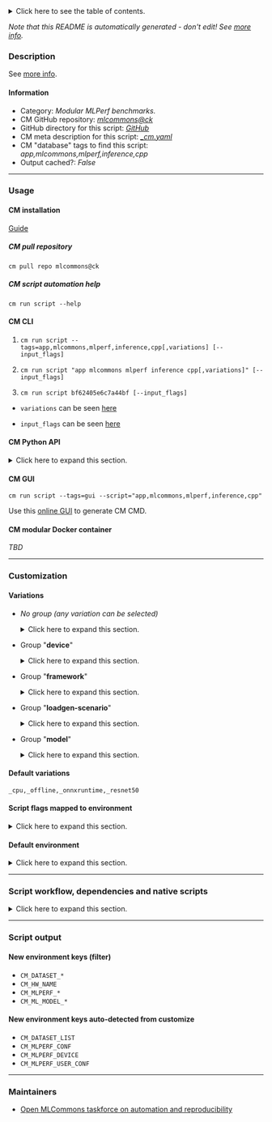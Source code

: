 <details>
<summary>Click here to see the table of contents.</summary>

* [Description](#description)
* [Information](#information)
* [Usage](#usage)
  * [ CM installation](#cm-installation)
  * [ CM script automation help](#cm-script-automation-help)
  * [ CM CLI](#cm-cli)
  * [ CM Python API](#cm-python-api)
  * [ CM GUI](#cm-gui)
  * [ CM modular Docker container](#cm-modular-docker-container)
* [Customization](#customization)
  * [ Variations](#variations)
  * [ Script flags mapped to environment](#script-flags-mapped-to-environment)
  * [ Default environment](#default-environment)
* [Script workflow, dependencies and native scripts](#script-workflow-dependencies-and-native-scripts)
* [Script output](#script-output)
* [New environment keys (filter)](#new-environment-keys-(filter))
* [New environment keys auto-detected from customize](#new-environment-keys-auto-detected-from-customize)
* [Maintainers](#maintainers)

</details>

*Note that this README is automatically generated - don't edit! See [more info](README-extra.md).*

### Description


See [more info](README-extra.md).

#### Information

* Category: *Modular MLPerf benchmarks.*
* CM GitHub repository: *[mlcommons@ck](https://github.com/mlcommons/ck/tree/master/cm-mlops)*
* GitHub directory for this script: *[GitHub](https://github.com/mlcommons/ck/tree/master/cm-mlops/script/app-mlperf-inference-cpp)*
* CM meta description for this script: *[_cm.yaml](_cm.yaml)*
* CM "database" tags to find this script: *app,mlcommons,mlperf,inference,cpp*
* Output cached?: *False*
___
### Usage

#### CM installation

[Guide](https://github.com/mlcommons/ck/blob/master/docs/installation.md)

##### CM pull repository

```cm pull repo mlcommons@ck```

##### CM script automation help

```cm run script --help```

#### CM CLI

1. `cm run script --tags=app,mlcommons,mlperf,inference,cpp[,variations] [--input_flags]`

2. `cm run script "app mlcommons mlperf inference cpp[,variations]" [--input_flags]`

3. `cm run script bf62405e6c7a44bf [--input_flags]`

* `variations` can be seen [here](#variations)

* `input_flags` can be seen [here](#script-flags-mapped-to-environment)

#### CM Python API

<details>
<summary>Click here to expand this section.</summary>

```python

import cmind

r = cmind.access({'action':'run'
                  'automation':'script',
                  'tags':'app,mlcommons,mlperf,inference,cpp'
                  'out':'con',
                  ...
                  (other input keys for this script)
                  ...
                 })

if r['return']>0:
    print (r['error'])

```

</details>


#### CM GUI

```cm run script --tags=gui --script="app,mlcommons,mlperf,inference,cpp"```

Use this [online GUI](https://cKnowledge.org/cm-gui/?tags=app,mlcommons,mlperf,inference,cpp) to generate CM CMD.

#### CM modular Docker container

*TBD*

___
### Customization


#### Variations

  * *No group (any variation can be selected)*
    <details>
    <summary>Click here to expand this section.</summary>

    * `_batch-size.#`
      - Environment variables:
        - *CM_MLPERF_LOADGEN_MAX_BATCHSIZE*: `#`
      - Workflow:
    * `_resnet50,multistream`
      - Workflow:
    * `_resnet50,offline`
      - Workflow:
    * `_resnet50,server`
      - Workflow:

    </details>


  * Group "**device**"
    <details>
    <summary>Click here to expand this section.</summary>

    * **`_cpu`** (default)
      - Environment variables:
        - *CM_MLPERF_DEVICE*: `cpu`
      - Workflow:
    * `_cuda`
      - Environment variables:
        - *CM_MLPERF_DEVICE*: `gpu`
        - *CM_MLPERF_DEVICE_LIB_NAMESPEC*: `cudart`
      - Workflow:

    </details>


  * Group "**framework**"
    <details>
    <summary>Click here to expand this section.</summary>

    * **`_onnxruntime`** (default)
      - Environment variables:
        - *CM_MLPERF_BACKEND*: `onnxruntime`
        - *CM_MLPERF_BACKEND_LIB_NAMESPEC*: `onnxruntime`
      - Workflow:
    * `_pytorch`
      - Environment variables:
        - *CM_MLPERF_BACKEND*: `pytorch`
      - Workflow:
    * `_tf`
      - Environment variables:
        - *CM_MLPERF_BACKEND*: `tf`
      - Workflow:
    * `_tflite`
      - Environment variables:
        - *CM_MLPERF_BACKEND*: `tflite`
      - Workflow:
    * `_tvm-onnx`
      - Environment variables:
        - *CM_MLPERF_BACKEND*: `tvm-onnx`
      - Workflow:

    </details>


  * Group "**loadgen-scenario**"
    <details>
    <summary>Click here to expand this section.</summary>

    * `_multistream`
      - Environment variables:
        - *CM_MLPERF_LOADGEN_SCENARIO*: `MultiStream`
      - Workflow:
    * **`_offline`** (default)
      - Environment variables:
        - *CM_MLPERF_LOADGEN_SCENARIO*: `Offline`
      - Workflow:
    * `_server`
      - Environment variables:
        - *CM_MLPERF_LOADGEN_SCENARIO*: `Server`
      - Workflow:
    * `_singlestream`
      - Environment variables:
        - *CM_MLPERF_LOADGEN_SCENARIO*: `SingleStream`
        - *CM_MLPERF_LOADGEN_MAX_BATCHSIZE*: `1`
      - Workflow:

    </details>


  * Group "**model**"
    <details>
    <summary>Click here to expand this section.</summary>

    * **`_resnet50`** (default)
      - Environment variables:
        - *CM_MODEL*: `resnet50`
      - Workflow:
    * `_retinanet`
      - Environment variables:
        - *CM_MODEL*: `retinanet`
      - Workflow:

    </details>


#### Default variations

`_cpu,_offline,_onnxruntime,_resnet50`

#### Script flags mapped to environment
<details>
<summary>Click here to expand this section.</summary>

* `--count=value`  &rarr;  `CM_MLPERF_LOADGEN_QUERY_COUNT=value`
* `--max_batchsize=value`  &rarr;  `CM_MLPERF_LOADGEN_MAX_BATCHSIZE=value`
* `--mlperf_conf=value`  &rarr;  `CM_MLPERF_CONF=value`
* `--mode=value`  &rarr;  `CM_MLPERF_LOADGEN_MODE=value`
* `--output_dir=value`  &rarr;  `CM_MLPERF_OUTPUT_DIR=value`
* `--performance_sample_count=value`  &rarr;  `CM_MLPERF_LOADGEN_PERFORMANCE_SAMPLE_COUNT=value`
* `--scenario=value`  &rarr;  `CM_MLPERF_LOADGEN_SCENARIO=value`
* `--user_conf=value`  &rarr;  `CM_MLPERF_USER_CONF=value`

**Above CLI flags can be used in the Python CM API as follows:**

```python
r=cm.access({... , "count":...}
```

</details>

#### Default environment

<details>
<summary>Click here to expand this section.</summary>

These keys can be updated via `--env.KEY=VALUE` or `env` dictionary in `@input.json` or using script flags.

* CM_BATCH_COUNT: `1`
* CM_BATCH_SIZE: `1`
* CM_FAST_COMPILATION: `yes`
* CM_MLPERF_SUT_NAME_IMPLEMENTATION_PREFIX: `cpp`

</details>

___
### Script workflow, dependencies and native scripts

<details>
<summary>Click here to expand this section.</summary>

  1. ***Read "deps" on other CM scripts from [meta](https://github.com/mlcommons/ck/tree/master/cm-mlops/script/app-mlperf-inference-cpp/_cm.yaml)***
     * detect,os
       - CM script: [detect-os](https://github.com/mlcommons/ck/tree/master/cm-mlops/script/detect-os)
     * detect,cpu
       - CM script: [detect-cpu](https://github.com/mlcommons/ck/tree/master/cm-mlops/script/detect-cpu)
     * get,sys-utils-cm
       - CM script: [get-sys-utils-cm](https://github.com/mlcommons/ck/tree/master/cm-mlops/script/get-sys-utils-cm)
     * get,cuda,_cudnn
       * `if (CM_MLPERF_DEVICE  == gpu)`
       - CM script: [get-cuda](https://github.com/mlcommons/ck/tree/master/cm-mlops/script/get-cuda)
     * get,loadgen
       * CM names: `--adr.['loadgen']...`
       - CM script: [get-mlperf-inference-loadgen](https://github.com/mlcommons/ck/tree/master/cm-mlops/script/get-mlperf-inference-loadgen)
     * get,mlcommons,inference,src
       * CM names: `--adr.['inference-src']...`
       - CM script: [get-mlperf-inference-src](https://github.com/mlcommons/ck/tree/master/cm-mlops/script/get-mlperf-inference-src)
     * get,lib,onnxruntime,lang-cpp,_cpu
       * `if (CM_MLPERF_BACKEND  == onnxruntime AND CM_MLPERF_DEVICE  == cpu)`
       - CM script: [get-onnxruntime-prebuilt](https://github.com/mlcommons/ck/tree/master/cm-mlops/script/get-onnxruntime-prebuilt)
     * get,lib,onnxruntime,lang-cpp,_cuda
       * `if (CM_MLPERF_BACKEND  == onnxruntime AND CM_MLPERF_DEVICE  == gpu)`
       - CM script: [get-onnxruntime-prebuilt](https://github.com/mlcommons/ck/tree/master/cm-mlops/script/get-onnxruntime-prebuilt)
     * get,dataset,preprocessed,imagenet,_NCHW
       * `if (CM_MODEL  == resnet50)`
       * CM names: `--adr.['imagenet-preprocessed']...`
       - CM script: [get-preprocessed-dataset-imagenet](https://github.com/mlcommons/ck/tree/master/cm-mlops/script/get-preprocessed-dataset-imagenet)
     * get,ml-model,raw,resnet50,_onnx
       * `if (CM_MODEL  == resnet50)`
       - CM script: [get-ml-model-resnet50](https://github.com/mlcommons/ck/tree/master/cm-mlops/script/get-ml-model-resnet50)
     * get,dataset,preprocessed,openimages,_validation,_NCHW
       * `if (CM_MODEL  == retinanet)`
       * CM names: `--adr.['openimages-preprocessed']...`
       - CM script: [get-preprocessed-dataset-openimages](https://github.com/mlcommons/ck/tree/master/cm-mlops/script/get-preprocessed-dataset-openimages)
     * get,ml-model,retinanet,_onnx,_fp32
       * `if (CM_MODEL  == retinanet)`
       - CM script: [get-ml-model-retinanet](https://github.com/mlcommons/ck/tree/master/cm-mlops/script/get-ml-model-retinanet)
     * generate,user-conf,mlperf,inference
       * CM names: `--adr.['user-conf-generator']...`
       - CM script: [generate-mlperf-inference-user-conf](https://github.com/mlcommons/ck/tree/master/cm-mlops/script/generate-mlperf-inference-user-conf)
  1. ***Run "preprocess" function from [customize.py](https://github.com/mlcommons/ck/tree/master/cm-mlops/script/app-mlperf-inference-cpp/customize.py)***
  1. Read "prehook_deps" on other CM scripts from [meta](https://github.com/mlcommons/ck/tree/master/cm-mlops/script/app-mlperf-inference-cpp/_cm.yaml)
  1. ***Run native script if exists***
  1. Read "posthook_deps" on other CM scripts from [meta](https://github.com/mlcommons/ck/tree/master/cm-mlops/script/app-mlperf-inference-cpp/_cm.yaml)
  1. ***Run "postrocess" function from [customize.py](https://github.com/mlcommons/ck/tree/master/cm-mlops/script/app-mlperf-inference-cpp/customize.py)***
  1. ***Read "post_deps" on other CM scripts from [meta](https://github.com/mlcommons/ck/tree/master/cm-mlops/script/app-mlperf-inference-cpp/_cm.yaml)***
     * compile,cpp-program
       * `if (CM_MLPERF_SKIP_RUN  != True)`
       * CM names: `--adr.['compile-program']...`
       - CM script: [compile-program](https://github.com/mlcommons/ck/tree/master/cm-mlops/script/compile-program)
     * benchmark-mlperf
       * `if (CM_MLPERF_SKIP_RUN  != True)`
       * CM names: `--adr.['mlperf-runner']...`
       - CM script: [benchmark-program-mlperf](https://github.com/mlcommons/ck/tree/master/cm-mlops/script/benchmark-program-mlperf)
</details>

___
### Script output
#### New environment keys (filter)

* `CM_DATASET_*`
* `CM_HW_NAME`
* `CM_MLPERF_*`
* `CM_ML_MODEL_*`
#### New environment keys auto-detected from customize

* `CM_DATASET_LIST`
* `CM_MLPERF_CONF`
* `CM_MLPERF_DEVICE`
* `CM_MLPERF_USER_CONF`
___
### Maintainers

* [Open MLCommons taskforce on automation and reproducibility](https://github.com/mlcommons/ck/blob/master/docs/taskforce.md)